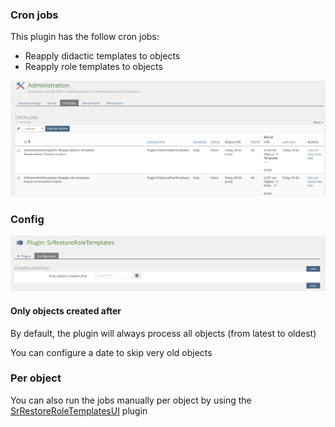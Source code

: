 ### Cron jobs

This plugin has the follow cron jobs:

- Reapply didactic templates to objects
- Reapply role templates to objects

![Cron jobs](../doc/images/cron_jobs.png)

### Config

![Config](../doc/images/config.png)

#### Only objects created after

By default, the plugin will always process all objects (from latest to oldest)

You can configure a date to skip very old objects

### Per object

You can also run the jobs manually per object by using the [SrRestoreRoleTemplatesUI](https://github.com/studer-raimann/SrRestoreRoleTemplatesUI) plugin
